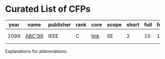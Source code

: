 # Curated List of CFPs

<!-- events -->
| year | name | publisher | rank | core | scope | short | full | format | cfp | country |
| --- | --- | --- | --- | --- | --- | --- | --- | --- | --- | --- |
| 2099 | [ABC'99](https://conf.researchr.org/series/abc) | IEEE | C | [link](https://portal.core.edu.au/conf-ranks/2099) | SE | 2 | 10 | 1C | 2099-12-31 | Antarctica |

<!-- events -->
Explanations for abbreviations.
